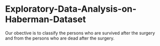 # Exploratory-Data-Analysis-on-Haberman-Dataset
Our obective is to classify the persons who are survived after the surgery and from the persons who are dead after the surgery.
